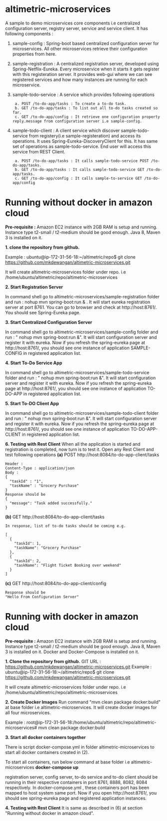 # altimetric-microservices

A sample to demo microservices core components i.e centralized configuration server, registry server, service and service client. It has following components :

1. sample-config : Spring-boot based centralized configuration server for microservices. All other microservices retrieve their configuration properties from here.

2. sample-registration : A centralized registration server, developed using Spring-Netflix-Eureka. Every microservice when it starts it gets register with this registeration server. It provides web-gui where we can see registered services and how many instances are running for each microservice.

3. sample-todo-service : A service which provides following operations

		a. POST /to-do-app/tasks : To create a to-do task.
		b. GET /to-do-app/tasks : To list out all to-do tasks created so far.
		c. GET /to-do-app/config : It retrieve one configuration property reply.message from configuration server i.e sample-config. 

4. sample-todo-client : A client service which discover sample-todo-service from registery(i.e sample-registeration) and access its operations. It uses Spring-Eureka-DiscoveryClient for this. It has same set of operations as sample-todo-service. End user will access this service from REST Client.

		a. POST /to-do-app/tasks : It calls sample-todo-service POST /to-do-app/tasks.
		b. GET /to-do-app/tasks : It calls sample-todo-service GET /to-do-app/tasks.
		c. GET /to-do-app/config : It calls sample-to-service GET /to-do-app/config


# Running without docker in amazon cloud

**Pre-requisite :** Amazon EC2 instance with 2GB RAM is setup and running. Instance type t2-small / t2-medium should be good enough. Java 8, Maven 3 is installed on it.

 **1. clone the repository from github.**

Example : 
ubuntu@ip-172-31-56-18:~/altimetric/repo$ git clone https://github.com/mkdewangan/altimetric-microservices.git

It will create altimetric-microservices folder under repo. i.e /home/ubuntu/altimetric/repo/altimetric-microservices

**2. Start Registration Server** 

In command shell go to altimetric-microservices/sample-registration folder and run :  nohup mvn spring-boot:run & . It will start eureka registration server at port 8761. You can go to browser and check at http://host:8761/. You should see Spring-Eureka page.

**3. Start Centralized Configuration Server**

In command shell go to altimetric-microservices/sample-config folder and run :  " nohup mvn spring-boot:run &". It will start configuration server and register it with eureka. Now if you refresh the spring-eureka page at http://host:8761/, you should see one instance of application SAMPLE-CONFIG in registered application list.

**4. Start To-Do Service App**

In command shell go to   altimetric-microservices/sample-todo-service folder and run : " nohup mvn spring-boot:run &". It will start configuration server and register it with eureka. Now if you refresh the spring-eureka page at http://host:8761/, you should see one instance of application TO-DO-APP in registered application list.

**5. Start To-DO Client App**

In command shell go to   altimetric-microservices/sample-todo-client folder and run : " nohup mvn spring-boot:run &". It will start configuration server and register it with eureka. Now if you refresh the spring-eureka page at http://host:8761/, you should see one instance of application TO-DO-APP-CLIENT in registered application list.

**6. Testing with Rest Client**
When all the application is started and registration is completed, now turn is to test it. 
Open any Rest Client and test following operations
**(a)**
	POST  http://host:8084/to-do-app-client/tasks
	
	Header :
	Content-Type : application/json
	Body :
	{
	  "taskId" : "1",
	  "taskName" : "Grocery Purchase"
	}
	Response should be 
	{
	  "message": "Task added successfully."
	}
	
	
	
**(b)** 
	GET http://host:8084/to-do-app-client/tasks
	
	In response, list of to-do tasks should be coming e.g.
	
	[
	  {
	    "taskId": 1,
	    "taskName": "Grocery Purchase"
	  },
	  {
	    "taskId": 2,
	    "taskName": "Flight Ticket Booking over weekend"
	  }
	]

**(c)** 
	GET http://host:8084/to-do-app-client/config
	
	Response should be 
	"Hello From Configuration Server"

# Running with docker in amazon cloud

**Pre-requisite :** Amazon EC2 instance with 2GB RAM is setup and running. Instance type t2-small / t2-medium should be good enough. Java 8, Maven 3 is installed on it. Docker and Docker-Compose is installed on it.

**1. Clone the repository from github.**
GIT URL : https://github.com/mkdewangan/altimetric-microservices.git
Example : 
ubuntu@ip-172-31-56-18:~/altimetric/repo$ git clone https://github.com/mkdewangan/altimetric-microservices.git

It will create altimetric-microservices folder under repo. i.e /home/ubuntu/altimetric/repo/altimetric-microservices

**2. Create Docker Images**
Run command "mvn clean package docker:build" at base folder i.e altimetric-microservices. It will create docker images for all four microservices.

Example :
root@ip-172-31-56-18:/home/ubuntu/altimetric/repo/altimetric-microservices# mvn clean package docker:build

**3. Start all docker containers together**

There is  script docker-compose.yml  in folder altimetric-microservices to start all docker containers created in (2).

To start all containers, run below command at base folder i.e altimetric-microservices
**docker-compose up**

registration server, config server, to-do service and to-do client should be running in their respective containers in port 8761, 8888, 8082, 8084 respectively. In docker-compose.yml , these containers port has been mapped to host system same port. Now if you open http://host:8761/, you should see spring-eureka page and registered application instances.

**4. Testing with Rest Client**
It is same as described in (6) at section "Running without docker in amazon cloud".
